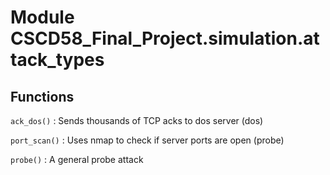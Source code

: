 Module CSCD58_Final_Project.simulation.attack_types
===================================================

Functions
---------

    
`ack_dos()`
:   Sends thousands of TCP acks to dos server (dos)

    
`port_scan()`
:   Uses nmap to check if server ports are open (probe)

    
`probe()`
:   A general probe attack